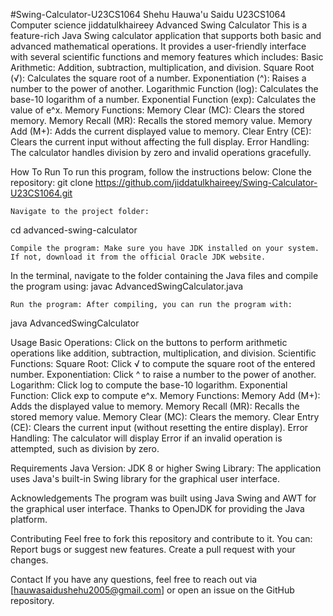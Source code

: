 #Swing-Calculator-U23CS1064
Shehu Hauwa'u Saidu 
U23CS1064
Computer science 
jiddatulkhaireey
Advanced Swing Calculator
This is a feature-rich Java Swing calculator application that supports both basic and advanced mathematical operations. It provides a user-friendly interface with several scientific functions and memory features which includes:
	Basic Arithmetic: Addition, subtraction, multiplication, and division.
	Square Root (√): Calculates the square root of a number.
	Exponentiation (^): Raises a number to the power of another.
	Logarithmic Function (log): Calculates the base-10 logarithm of a number.
	Exponential Function (exp): Calculates the value of e^x.
	Memory Functions:
	Memory Clear (MC): Clears the stored memory.
	Memory Recall (MR): Recalls the stored memory value.
	Memory Add (M+): Adds the current displayed value to memory.
	Clear Entry (CE): Clears the current input without affecting the full display.
	Error Handling: The calculator handles division by zero and invalid operations gracefully.

How To Run
To run this program, follow the instructions below:
	Clone the repository:
git clone https://github.com/jiddatulkhaireey/Swing-Calculator-U23CS1064.git

	Navigate to the project folder:
cd advanced-swing-calculator

	Compile the program: Make sure you have JDK installed on your system. If not, download it from the official Oracle JDK website.
In the terminal, navigate to the folder containing the Java files and compile the program using:
javac AdvancedSwingCalculator.java

	Run the program: After compiling, you can run the program with:
java AdvancedSwingCalculator

Usage
	Basic Operations: Click on the buttons to perform arithmetic operations like addition, subtraction, multiplication, and division.
	Scientific Functions:
	Square Root: Click √ to compute the square root of the entered number.
	Exponentiation: Click ^ to raise a number to the power of another.
	Logarithm: Click log to compute the base-10 logarithm.
	Exponential Function: Click exp to compute e^x.
	Memory Functions:
	Memory Add (M+): Adds the displayed value to memory.
	Memory Recall (MR): Recalls the stored memory value.
	Memory Clear (MC): Clears the memory.
	Clear Entry (CE): Clears the current input (without resetting the entire display).
	Error Handling: The calculator will display Error if an invalid operation is attempted, such as division by zero.

Requirements
	Java Version: JDK 8 or higher
	Swing Library: The application uses Java's built-in Swing library for the graphical user interface.

Acknowledgements
	The program was built using Java Swing and AWT for the graphical user interface.
	Thanks to OpenJDK for providing the Java platform.

Contributing
Feel free to fork this repository and contribute to it. You can:
	Report bugs or suggest new features.
	Create a pull request with your changes.

Contact
If you have any questions, feel free to reach out via [hauwasaidushehu2005@gmail.com] or open an issue on the GitHub repository.
